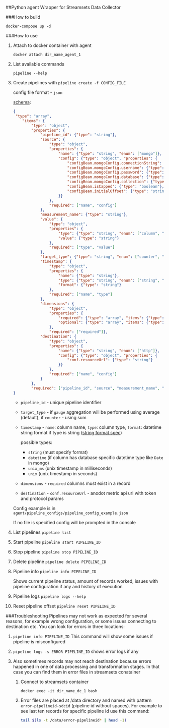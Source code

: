 ##Python agent
Wrapper for Streamsets Data Collector

###How to build
```
docker-compose up -d
```

###How to use
1. Attach to docker container with agent
    ```
    docker attach dir_name_agent_1
    ```
2. List available commands 
    ```
    pipeline --help
    ```
3. Create pipelines with `pipeline create -f CONFIG_FILE`
    
    config file format - `json`
    
    [schema](https://json-schema.org/latest/json-schema-validation.html#rfc.section.6.5.3):
    ```json
    {
     "type": "array",
        "items": {
            "type": "object",
            "properties": {
                "pipeline_id": {"type": "string"},
                "source": {
                    "type": "object",
                    "properties": {
                        "name": {"type": "string", "enum": ["mongo"]},
                        "config": {"type": "object", "properties": {
                            "configBean.mongoConfig.connectionString": {"type": "string"},
                            "configBean.mongoConfig.username": {"type": "string"},
                            "configBean.mongoConfig.password": {"type": "string"},
                            "configBean.mongoConfig.database": {"type": "string"},
                            "configBean.mongoConfig.collection": {"type": "string"},
                            "configBean.isCapped": {"type": "boolean"},
                            "configBean.initialOffset": {"type": "string"}
                        }}
                    },
                    "required": ["name", "config"]
                },
                "measurement_name": {"type": "string"},
                "value": {
                    "type": "object",
                    "properties": {
                        "type": {"type": "string", "enum": ["column", "constant"]},
                        "value": {"type": "string"}
                    },
                    "required": ["type", "value"]
                },
                "target_type": {"type": "string", "enum": ["counter", "gauge"]},
                "timestamp": {
                    "type": "object",
                    "properties": {
                        "name": {"type": "string"},
                        "type": {"type": "string", "enum": ["string", "datetime", "unix", "unix_ms"]},
                        "format": {"type": "string"}
                    },
                    "required": ["name", "type"]
                },
                "dimensions": {
                    "type": "object",
                    "properties": {
                        "required": {"type": "array", "items": {"type": "string"}},
                        "optional": {"type": "array", "items": {"type": "string"}}
                    },
                    "required": ["required"]},
                "destination": {
                    "type": "object",
                    "properties": {
                        "name": {"type": "string", "enum": ["http"]},
                        "config": {"type": "object", "properties": {
                            "conf.resourceUrl": {"type": "string"}
                        }}
                    },
                    "required": ["name", "config"]
                }
            },
            "required": ["pipeline_id", "source", "measurement_name", "value", "dimensions", "timestamp", "destination"]}
    }
    ```
    - `pipeline_id` - unique pipeline identifier
    - `target_type` - if `gauge` aggregation will be performed using average (default), if `counter` - using sum
    - `timestamp` - `name`: column name, `type`: column type, `format`: datetime string format if type is string 
        ([string format spec](https://docs.oracle.com/javase/8/docs/api/java/text/SimpleDateFormat.html))
    
        possible types: 
        - `string` (must specify format)
        - `datetime` (if column has database specific datetime type like `Date` in mongo)
        - `unix_ms` (unix timestamp in milliseconds)
        - `unix` (unix timestamp in seconds)
    - `dimensions` - `required` columns must exist in a record
    - `destination` - `conf.resourceUrl` - anodot metric api url with token and protocol params
    
    Config example is in `agent/pipeline_configs/pipeline_config_example.json`
    
    If no file is specified config will be prompted in the console
    
3. List pipelines `pipeline list`
4. Start pipeline `pipeline start PIPELINE_ID`
5. Stop pipeline `pipeline stop PIPELINE_ID`
6. Delete pipeline `pipeline delete PIPELINE_ID`
7. Pipeline info `pipeline info PIPELINE_ID`
    
    Shows current pipeline status, amount of records worked, issues with 
    pipeline configuration if any and history of execution
8. Pipeline logs `pipeline logs --help`
9. Reset pipeline offset `pipeline reset PIPELINE_ID`

###Troubleshooting
Pipelines may not work as expected for several reasons, for example wrong configuration, 
or some issues connecting to destination etc. You can look for errors in three locations:

1. `pipeline info PIPELINE_ID`
    This command will show some issues if pipeline is misconfigured
2. `pipeline logs -s ERROR PIPELINE_ID`
    shows error logs if any
3. Also sometimes records may not reach destination because errors
happened in one of data processing and transformation stages. In that case you can find them in error 
files in streamsets conatainer

    1. Connect to streamsets container
        ```
        docker exec -it dir_name_dc_1 bash
        ```
    2. Error files are placed at /data directory and named with pattern `error-pipelineid-sdcid` 
    (pipeline id without spaces). For example to see last ten records for specific pipeline id use this command:
        ```bash
        tail $(ls -t /data/error-pipelineid* | head -1)
        ```
        
    